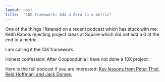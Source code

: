 ```yaml
---
layout: post
title:  "10X framework: Add a Zero to a metric"
---
```


One of the things I listened on a recent podcast which has stuck with me: Keith Rabois rejecting project ideas at Square which did not add a 0 at the end to a metric.

I am calling it the 10X framework.

Honest confession: After Coupondunia I have not done a 10X project.

Here is the full podcast if you are interested: [Key lessons from Peter Thiel, Reid Hoffman, and Jack Dorsey.](https://podcasts.google.com?feed=aHR0cHM6Ly9mZWVkcy5zaW1wbGVjYXN0LmNvbS9NWno2VmNvcw&episode=MzRiNzc3NWUtYTVhNy00MzVjLWI0NjktYmRjNjRmMjFkOTcw)
